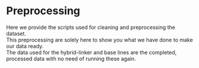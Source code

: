 # Preprocessing
Here we provide the scripts used for cleaning and preprocessing the dataset. <br />
This preprocessing are solely here to show you what we have done to make our data ready. <br />
The data used for the hybrid-linker and base lines are the completed, processed data with no need of running these again.
